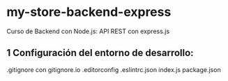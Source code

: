 # my-store-backend-express
Curso de Backend con Node.js: API REST con express.js

## 1 Configuración del entorno de desarrollo:
.gitignore con gitignore.io
.editorconfig 
.eslintrc.json
index.js
package.json

